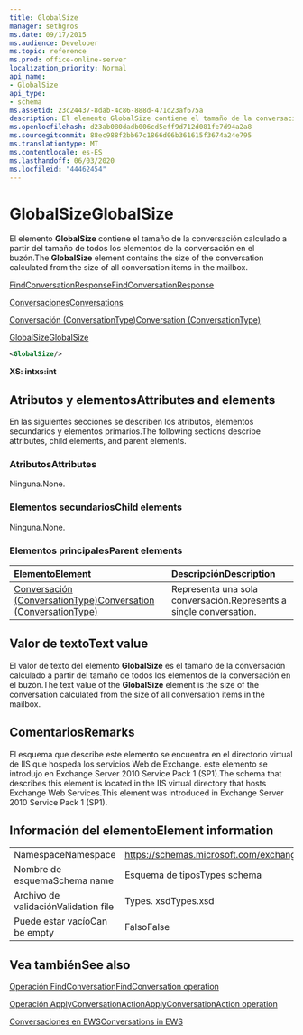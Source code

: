 ```yaml
---
title: GlobalSize
manager: sethgros
ms.date: 09/17/2015
ms.audience: Developer
ms.topic: reference
ms.prod: office-online-server
localization_priority: Normal
api_name:
- GlobalSize
api_type:
- schema
ms.assetid: 23c24437-8dab-4c86-888d-471d23af675a
description: El elemento GlobalSize contiene el tamaño de la conversación calculado a partir del tamaño de todos los elementos de la conversación en el buzón.
ms.openlocfilehash: d23ab080dadb006cd5eff9d712d081fe7d94a2a8
ms.sourcegitcommit: 88ec988f2bb67c1866d06b361615f3674a24e795
ms.translationtype: MT
ms.contentlocale: es-ES
ms.lasthandoff: 06/03/2020
ms.locfileid: "44462454"
---
```

# <a name="globalsize"></a><span data-ttu-id="4c6d0-103">GlobalSize</span><span class="sxs-lookup"><span data-stu-id="4c6d0-103">GlobalSize</span></span>

<span data-ttu-id="4c6d0-104">El elemento **GlobalSize** contiene el tamaño de la conversación calculado a partir del tamaño de todos los elementos de la conversación en el buzón.</span><span class="sxs-lookup"><span data-stu-id="4c6d0-104">The **GlobalSize** element contains the size of the conversation calculated from the size of all conversation items in the mailbox.</span></span> 
  
[<span data-ttu-id="4c6d0-105">FindConversationResponse</span><span class="sxs-lookup"><span data-stu-id="4c6d0-105">FindConversationResponse</span></span>](findconversationresponse.md)
  
[<span data-ttu-id="4c6d0-106">Conversaciones</span><span class="sxs-lookup"><span data-stu-id="4c6d0-106">Conversations</span></span>](conversations-ex15websvcsotherref.md)
  
[<span data-ttu-id="4c6d0-107">Conversación (ConversationType)</span><span class="sxs-lookup"><span data-stu-id="4c6d0-107">Conversation (ConversationType)</span></span>](conversation-conversationtype.md)
  
[<span data-ttu-id="4c6d0-108">GlobalSize</span><span class="sxs-lookup"><span data-stu-id="4c6d0-108">GlobalSize</span></span>](globalsize.md)
  
```XML
<GlobalSize/>
```

 <span data-ttu-id="4c6d0-109">**XS: int**</span><span class="sxs-lookup"><span data-stu-id="4c6d0-109">**xs:int**</span></span>
## <a name="attributes-and-elements"></a><span data-ttu-id="4c6d0-110">Atributos y elementos</span><span class="sxs-lookup"><span data-stu-id="4c6d0-110">Attributes and elements</span></span>

<span data-ttu-id="4c6d0-111">En las siguientes secciones se describen los atributos, elementos secundarios y elementos primarios.</span><span class="sxs-lookup"><span data-stu-id="4c6d0-111">The following sections describe attributes, child elements, and parent elements.</span></span>
  
### <a name="attributes"></a><span data-ttu-id="4c6d0-112">Atributos</span><span class="sxs-lookup"><span data-stu-id="4c6d0-112">Attributes</span></span>

<span data-ttu-id="4c6d0-113">Ninguna.</span><span class="sxs-lookup"><span data-stu-id="4c6d0-113">None.</span></span>
  
### <a name="child-elements"></a><span data-ttu-id="4c6d0-114">Elementos secundarios</span><span class="sxs-lookup"><span data-stu-id="4c6d0-114">Child elements</span></span>

<span data-ttu-id="4c6d0-115">Ninguna.</span><span class="sxs-lookup"><span data-stu-id="4c6d0-115">None.</span></span>
  
### <a name="parent-elements"></a><span data-ttu-id="4c6d0-116">Elementos principales</span><span class="sxs-lookup"><span data-stu-id="4c6d0-116">Parent elements</span></span>

|<span data-ttu-id="4c6d0-117">**Elemento**</span><span class="sxs-lookup"><span data-stu-id="4c6d0-117">**Element**</span></span>|<span data-ttu-id="4c6d0-118">**Descripción**</span><span class="sxs-lookup"><span data-stu-id="4c6d0-118">**Description**</span></span>|
|:-----|:-----|
|[<span data-ttu-id="4c6d0-119">Conversación (ConversationType)</span><span class="sxs-lookup"><span data-stu-id="4c6d0-119">Conversation (ConversationType)</span></span>](conversation-conversationtype.md) <br/> |<span data-ttu-id="4c6d0-120">Representa una sola conversación.</span><span class="sxs-lookup"><span data-stu-id="4c6d0-120">Represents a single conversation.</span></span>  <br/> |
   
## <a name="text-value"></a><span data-ttu-id="4c6d0-121">Valor de texto</span><span class="sxs-lookup"><span data-stu-id="4c6d0-121">Text value</span></span>

<span data-ttu-id="4c6d0-122">El valor de texto del elemento **GlobalSize** es el tamaño de la conversación calculado a partir del tamaño de todos los elementos de la conversación en el buzón.</span><span class="sxs-lookup"><span data-stu-id="4c6d0-122">The text value of the **GlobalSize** element is the size of the conversation calculated from the size of all conversation items in the mailbox.</span></span> 
  
## <a name="remarks"></a><span data-ttu-id="4c6d0-123">Comentarios</span><span class="sxs-lookup"><span data-stu-id="4c6d0-123">Remarks</span></span>

<span data-ttu-id="4c6d0-124">El esquema que describe este elemento se encuentra en el directorio virtual de IIS que hospeda los servicios Web de Exchange. este elemento se introdujo en Exchange Server 2010 Service Pack 1 (SP1).</span><span class="sxs-lookup"><span data-stu-id="4c6d0-124">The schema that describes this element is located in the IIS virtual directory that hosts Exchange Web Services.This element was introduced in Exchange Server 2010 Service Pack 1 (SP1).</span></span>
  
## <a name="element-information"></a><span data-ttu-id="4c6d0-125">Información del elemento</span><span class="sxs-lookup"><span data-stu-id="4c6d0-125">Element information</span></span>

|||
|:-----|:-----|
|<span data-ttu-id="4c6d0-126">Namespace</span><span class="sxs-lookup"><span data-stu-id="4c6d0-126">Namespace</span></span>  <br/> |https://schemas.microsoft.com/exchange/services/2006/types  <br/> |
|<span data-ttu-id="4c6d0-127">Nombre de esquema</span><span class="sxs-lookup"><span data-stu-id="4c6d0-127">Schema name</span></span>  <br/> |<span data-ttu-id="4c6d0-128">Esquema de tipos</span><span class="sxs-lookup"><span data-stu-id="4c6d0-128">Types schema</span></span>  <br/> |
|<span data-ttu-id="4c6d0-129">Archivo de validación</span><span class="sxs-lookup"><span data-stu-id="4c6d0-129">Validation file</span></span>  <br/> |<span data-ttu-id="4c6d0-130">Types. xsd</span><span class="sxs-lookup"><span data-stu-id="4c6d0-130">Types.xsd</span></span>  <br/> |
|<span data-ttu-id="4c6d0-131">Puede estar vacío</span><span class="sxs-lookup"><span data-stu-id="4c6d0-131">Can be empty</span></span>  <br/> |<span data-ttu-id="4c6d0-132">Falso</span><span class="sxs-lookup"><span data-stu-id="4c6d0-132">False</span></span>  <br/> |
   
## <a name="see-also"></a><span data-ttu-id="4c6d0-133">Vea también</span><span class="sxs-lookup"><span data-stu-id="4c6d0-133">See also</span></span>



[<span data-ttu-id="4c6d0-134">Operación FindConversation</span><span class="sxs-lookup"><span data-stu-id="4c6d0-134">FindConversation operation</span></span>](findconversation-operation.md)
  
[<span data-ttu-id="4c6d0-135">Operación ApplyConversationAction</span><span class="sxs-lookup"><span data-stu-id="4c6d0-135">ApplyConversationAction operation</span></span>](applyconversationaction-operation.md)


[<span data-ttu-id="4c6d0-136">Conversaciones en EWS</span><span class="sxs-lookup"><span data-stu-id="4c6d0-136">Conversations in EWS</span></span>](https://msdn.microsoft.com/library/91e64629-db6c-4c94-9dcb-d386232e8467%28Office.15%29.aspx)

